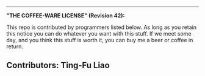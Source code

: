 ----------------------------------------------------------------------------
**"THE COFFEE-WARE LICENSE" (Revision 42):**

This repo is contributed by programmers listed below. As long as you retain
this notice you can do whatever you want with this stuff. If we meet some
day, and you think this stuff is worth it, you can buy me a beer or coffee
in return.                                                      

Contributors:
    Ting-Fu Liao
----------------------------------------------------------------------------
